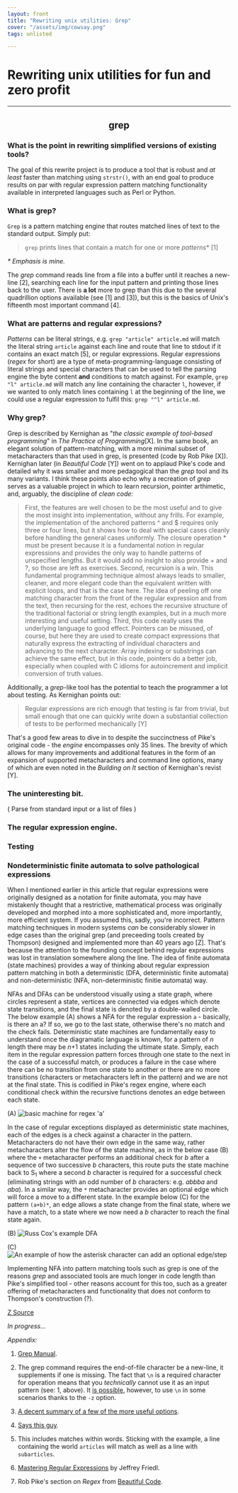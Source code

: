 ```yaml
---
layout: front
title: "Rewriting unix utilities: Grep"
cover: "/assets/img/cowsay.png"
tags: unlisted

---
```


# Rewriting unix utilities for fun and zero profit
---
<h2 align="center">grep</h2>

### What is the point in rewriting simplified versions of existing tools?

The goal of this rewrite project is to produce a tool that is robust and *at least* faster than matching using `strstr()`, with an end goal to produce results on par with regular expression pattern matching functionality available in interpreted languages such as Perl or Python.

### What is grep?

`Grep` is a pattern matching engine that routes matched lines of text to the standard output. Simply put:

> `grep` prints lines that contain a match for one or more _patterns_* [1]

*\* Emphasis is mine.*

The _grep_ command reads line from a file into a buffer until it reaches a new-line [2], searching each line for the input pattern and printing those lines back to the user. There is **a lot** more to grep than this due to the several quadrillion options available (see [1] and [3]), but this is the basics of Unix's fifteenth most important command [4].

### What are patterns and regular expressions?

_Patterns_ can be literal strings, e.g. `grep "article" article.md` will match the literal string `article` against each line and route that line to stdout if it contains an exact match [5], or regular expressions.
Regular expressions (*regex* for short) are a type of meta-programming-language consisting of literal strings and special characters that can be used to tell the parsing engine the byte content **and** conditions to match against.
For example, `grep "l" article.md` will match any line containing the character `l`, however, if we wanted to only match lines containing `l` at the beginning of the line, we could use a regular expression to fulfil this: `grep "^l" article.md`.

### Why grep?

Grep is described by Kernighan as "*the classic example of tool-based programming*" in *The Practice of Programming*\[X]. In the same book, an elegant solution of pattern-matching, with a more minimal subset of metacharacters than that used in grep, is presented (code by Rob Pike [X]). 
Kernighan later (in *Beautiful Code* [Y]) went on to applaud Pike's code and detailed why it was smaller and more pedagogical than the *grep* tool and its many variants. I think these points also echo why a recreation of *grep* serves as a valuable project in which to learn recursion, pointer arthimetic, and, arguably, the discipline of *clean code*:

> First, the features are well chosen to be the most useful and to give the most insight into implementation, without any frills. For example, the implementation of the anchored patterns ^ and $ requires only three or four lines, but it shows how to deal with special cases cleanly before handling the general cases uniformly. The closure operation * must be present because it is a fundamental notion in regular expressions and provides the only way to handle patterns of unspecified lengths. But it would add no insight to also provide + and ?, so those are left as exercises.
> Second, recursion is a win. This fundamental programming technique almost always leads to smaller, cleaner, and more elegant code than the equivalent written with explicit loops, and that is the case here. The idea of peeling off one matching character from the front of the regular expression and from the text, then recursing for the rest, echoes the recursive structure of the traditional factorial or string length examples, but in a much more interesting and useful setting.
> Third, this code really uses the underlying language to good effect. Pointers can be misused, of course, but here they are used to create compact expressions that naturally express the extracting of individual characters and advancing to the next character. Array indexing or substrings can achieve the same effect, but in this code, pointers do a better job, especially when coupled with C idioms for autoincrement and implicit conversion of truth values.

Additionally, a *grep*-like tool has the potential to teach the programmer a lot about testing. As Kernighan points out: 

> Regular expressions are rich enough that testing is far from trivial, but small enough that one can quickly write down a substantial collection of tests to be performed mechanically [Y]

That's a good few areas to dive in to despite the succinctness of Pike's original code - the _engine_ encompasses only 35 lines. The brevity of which allows for many improvements and additional 
features in the form of an expansion of supported metacharacters and command line options, many of which are even noted in the *Building on It* section of Kernighan's revist [Y].

### The uninteresting bit.

( Parse from standard input or a list of files )

### The regular expression engine.

### Testing

### Nondeterministic finite automata to solve pathological expressions

When I mentioned earlier in this article that regular expressions were originally designed as a notation for finite automata, you may have mistakenly thought that a restrictive, mathematical process was
originally developed and morphed into a more sophisticated and, more importantly, more efficient system. If you assumed this, sadly, you're incorrect. Pattern matching techniques in modern systems _can_ be 
considerably slower in edge cases than the original grep (and preceeding tools created by Thompson) designed and implemented more than 40 years ago [Z]. That's because the attention to the founding concept behind 
regular expressions was lost in translation somewhere along the line. The idea of finite automata (state machines) provides a way of thinking about regular expression pattern matching in both a deterministic
(DFA, deterministic finite automata) and non-deterministic (NFA, non-deterministic finitie automata) way.

NFAs and DFAs can be understood visually using a state graph, where circles represent a state, vertices are connected via edges which denote state transitions, and the final state is denoted by a double-walled circle.
The below example (A) shows a NFA for the regular expression `a` - basically, is there an a? If so, we go to the last state, otherwise there's no match and the check fails. Deterministic state machines are fundamentally easy
to understand once the diagramatic language is known, for a pattern of *n* length there may be *n*+1 states including the ultimate state. Simply, each item in the regular expression pattern forces through one state to the next 
in the case of a successful match, or produces a failure in the case where there can be no transition from one state to another or there are no more transitions (characters or metacharacters left in the pattern) and we 
are not at the final state. This is codified in Pike's regex engine, where each conditional check within the recursive functions denotes an edge between each state.

(A) ![basic machine for regex 'a'](/assets/img/project/grep/basic_machine)

In the case of regular exceptions displayed as deterministic state machines, each of the edges is a check against a character in the pattern. Metacharacters do not have their own edge in the same way, rather metacharacters alter the flow of the state
machine, as in the below case (B) where the `+` metacharacter performs an additional check for *b* after a sequence of two successive *b* characters, this route puts the state machine back to S<sub>1</sub> where 
a second *b* character is required for a successful check (eliminating strings with an odd number of *b* characters: e.g. *abbba* and *aba*). In a similar way, the `*` metacharacter provides an optional edge
which will force a move to a different state. In the example below (C) for the pattern `(a+b)*`, an edge allows a state change from the final state, where we have a match, to a state where we now need a *b* character
to reach the final state again.

(B) ![Russ Cox's example DFA](/assets/img/project/grep/cox_machine_steps)

(C) ![An example of how the asterisk character can add an optional edge/step](/assets/img/project/grep/asterisk_machine)



Implementing NFA into pattern matching tools such as grep is one of the reasons *grep* and associated tools are much longer in code length than Pike's simplified tool - other reasons account for this too, such as 
a greater offering of metacharacters and functionality that does not conform to Thompson's construction (?). 




[Z Source](https://swtch.com/~rsc/regexp/regexp1.html)

*In progress...*

*Appendix:*

1. [Grep Manual](https://www.gnu.org/software/grep/manual/grep.html).

2. The grep command requires the end-of-file character be a new-line, it supplements if one is missing. The fact that `\n` is a required character for operation means that you *technically* cannot use it as an input pattern (see: 1, above). It [is possible](https://stackoverflow.com/questions/12652568/how-to-give-a-pattern-for-new-line-in-grep), however, to use `\n` in some scenarios thanks to the `-z` option.

3. [A decent summary of a few of the more useful options](https://www-users.york.ac.uk/~mijp1/teaching/2nd_year_Comp_Lab/guides/grep_awk_sed.pdf).

4. [Says this guy](https://www.oliverelliott.org/article/computing/ref_unix/).

5. This includes matches within words. Sticking with the example, a line containing the world `articles` will match as well as a line with `subarticles`.

3. [Mastering Regular Expressions](https://www.oreilly.com/library/view/mastering-regular-expressions/0596528124/) by Jeffrey Friedl.

3. Rob Pike's section on _Regex_ from [Beautiful Code](https://www.cs.princeton.edu/courses/archive/spr09/cos333/beautiful.html). 
